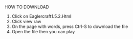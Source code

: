 HOW TO DOWNLOAD

1. Click on Eaglercraft1.5.2.Html
2. Click view raw
3. On the page with words, press Ctrl-S to download the file
4. Open the file then you can play
